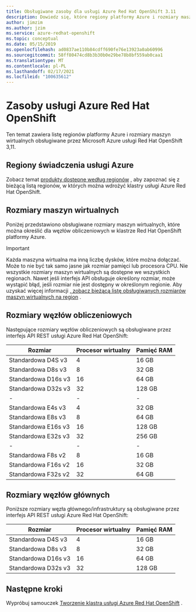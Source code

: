 ```yaml
---
title: Obsługiwane zasoby dla usługi Azure Red Hat OpenShift 3.11
description: Dowiedz się, które regiony platformy Azure i rozmiary maszyn wirtualnych są obsługiwane przez Microsoft Azure Red Hat OpenShift.
author: jimzim
ms.author: jzim
ms.service: azure-redhat-openshift
ms.topic: conceptual
ms.date: 05/15/2019
ms.openlocfilehash: ad0837ae110b84cdff690fe76e13923a0ab60996
ms.sourcegitcommit: 58ff80474cd8b3b30b0e29be78b8bf559ab0caa1
ms.translationtype: MT
ms.contentlocale: pl-PL
ms.lasthandoff: 02/17/2021
ms.locfileid: "100635612"
---
```

# <a name="azure-red-hat-openshift-resources"></a>Zasoby usługi Azure Red Hat OpenShift

Ten temat zawiera listę regionów platformy Azure i rozmiary maszyn wirtualnych obsługiwane przez Microsoft Azure usługi Red Hat OpenShift 3,11.

## <a name="azure-regions"></a>Regiony świadczenia usługi Azure

Zobacz temat [produkty dostępne według regionów](https://azure.microsoft.com/global-infrastructure/services/?products=openshift&regions=all) , aby zapoznać się z bieżącą listą regionów, w których można wdrożyć klastry usługi Azure Red Hat OpenShift.

## <a name="virtual-machine-sizes"></a>Rozmiary maszyn wirtualnych

Poniżej przedstawiono obsługiwane rozmiary maszyn wirtualnych, które można określić dla węzłów obliczeniowych w klastrze Red Hat OpenShift platformy Azure.

> [!Important]
> Każda maszyna wirtualna ma inną liczbę dysków, które można dołączać. Może to nie być tak samo jasne jak rozmiar pamięci lub procesora CPU.
> Nie wszystkie rozmiary maszyn wirtualnych są dostępne we wszystkich regionach. Nawet jeśli interfejs API obsługuje określony rozmiar, może wystąpić błąd, jeśli rozmiar nie jest dostępny w określonym regionie.
> Aby uzyskać więcej informacji [, zobacz bieżącą listę obsługiwanych rozmiarów maszyn wirtualnych na region](https://azure.microsoft.com/global-infrastructure/services/?products=virtual-machines) .

## <a name="compute-node-sizes"></a>Rozmiary węzłów obliczeniowych

Następujące rozmiary węzłów obliczeniowych są obsługiwane przez interfejs API REST usługi Azure Red Hat OpenShift:

|Rozmiar|Procesor wirtualny|Pamięć RAM|
|-|-|-|
|Standardowa D4S v3|4|16 GB|
|Standardowa D8s v3|8|32 GB|
|Standardowa D16s v3|16|64 GB|
|Standardowa D32s v3|32|128 GB|
|-|-|-|
|Standardowa E4s v3|4|32 GB|
|Standardowa E8s v3|8|64 GB|
|Standardowa E16s v3|16|128 GB|
|Standardowa E32s v3|32|256 GB|
|-|-|-|
|Standardowa F8s v2|8|16 GB|
|Standardowa F16s v2|16|32 GB|
|Standardowa F32s v2|32|64 GB|

## <a name="master-node-sizes"></a>Rozmiary węzłów głównych

Poniższe rozmiary węzła głównego/infrastruktury są obsługiwane przez interfejs API REST usługi Azure Red Hat OpenShift:

|Rozmiar|Procesor wirtualny|Pamięć RAM|
|-|-|-|
|Standardowa D4S v3|4|16 GB|
|Standardowa D8s v3|8|32 GB|
|Standardowa D16s v3|16|64 GB|
|Standardowa D32s v3|32|128 GB|

## <a name="next-steps"></a>Następne kroki

Wypróbuj samouczek [Tworzenie klastra usługi Azure Red Hat OpenShift](tutorial-create-cluster.md) .
